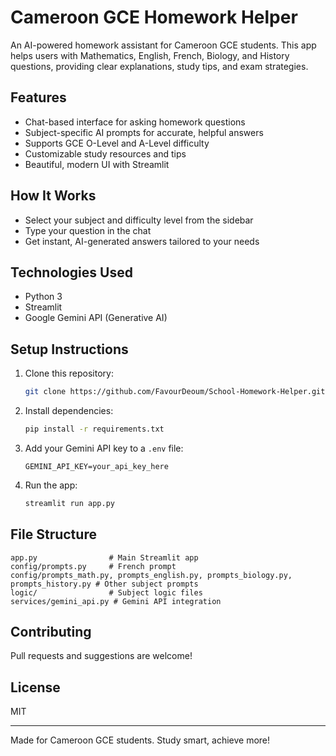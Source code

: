 # Cameroon GCE Homework Helper

An AI-powered homework assistant for Cameroon GCE students. This app helps users with Mathematics, English, French, Biology, and History questions, providing clear explanations, study tips, and exam strategies.

## Features
- Chat-based interface for asking homework questions
- Subject-specific AI prompts for accurate, helpful answers
- Supports GCE O-Level and A-Level difficulty
- Customizable study resources and tips
- Beautiful, modern UI with Streamlit

## How It Works
- Select your subject and difficulty level from the sidebar
- Type your question in the chat
- Get instant, AI-generated answers tailored to your needs

## Technologies Used
- Python 3
- Streamlit
- Google Gemini API (Generative AI)

## Setup Instructions
1. Clone this repository:
   ```bash
   git clone https://github.com/FavourDeoum/School-Homework-Helper.git
   ```
2. Install dependencies:
   ```bash
   pip install -r requirements.txt
   ```
3. Add your Gemini API key to a `.env` file:
   ```
   GEMINI_API_KEY=your_api_key_here
   ```
4. Run the app:
   ```bash
   streamlit run app.py
   ```

## File Structure
```
app.py                # Main Streamlit app
config/prompts.py     # French prompt
config/prompts_math.py, prompts_english.py, prompts_biology.py, prompts_history.py # Other subject prompts
logic/                # Subject logic files
services/gemini_api.py # Gemini API integration
```

## Contributing
Pull requests and suggestions are welcome!

## License
MIT

---
Made for Cameroon GCE students. Study smart, achieve more!
